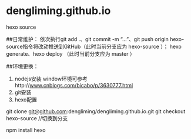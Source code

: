 # dengliming.github.io
hexo source

##日常维护：
依次执行git add .、git commit -m “…”、git push origin hexo-source指令将改动推送到GitHub（此时当前分支应为 hexo-source   ）；
hexo generate、hexo deploy （此时当前分支应为 master   ）

##环境更换：
1. nodejs安装  window环境可参考http://www.cnblogs.com/bicabo/p/3630777.html
2. git安装
3. hexo配置

git clone git@github.com:dengliming/dengliming.github.io.git
git checkout hexo-source  //切换到分支

npm install hexo
